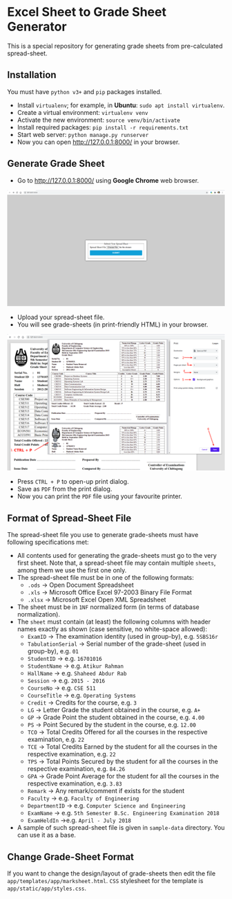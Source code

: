 
# Excel Sheet to Grade Sheet Generator

This is a special repository for generating grade sheets from pre-calculated spread-sheet.

## Installation

You must have `python v3+` and `pip` packages installed.

- Install `virtualenv`; for example, in **Ubuntu**: `sudo apt install virtualenv`.
- Create a virtual environment: `virtualenv venv`
- Activate the new environment: `source venv/bin/activate`
- Install required packages: `pip install -r requirements.txt`
- Start web server: `python manage.py runserver`
- Now you can open http://127.0.0.1:8000/ in your browser.

## Generate Grade Sheet

- Go to http://127.0.0.1:8000/ using **Google Chrome** web browser.

![](img/Screenshot_01.png)

- Upload your spread-sheet file.
- You will see grade-sheets (in print-friendly HTML) in your browser.

![](img/Screenshot_02.png)

- Press `CTRL + P` to open-up print dialog.
- Save as `PDF` from the print dialog.
- Now you can print the `PDF` file using your favourite printer.

## Format of Spread-Sheet File

The spread-sheet file you use to generate grade-sheets must have following specifications met:

- All contents used for generating the grade-sheets must go to the very first sheet. Note that, a spread-sheet file may contain multiple `sheets`, among them we use the first one only.
- The spread-sheet file must be in one of the following formats:
    - `.ods` -> Open Document Spreadsheet
    - `.xls` -> Microsoft Office Excel 97-2003 Binary File Format
    - `.xlsx` -> Microsoft Excel Open XML Spreadsheet
- The sheet must be in `1NF` normalized form (in terms of database normalization).
- The `sheet` must contain (at least) the following columns with header names exactly as shown (case sensitive, no white-space allowed):
    - `ExamID` -> The examination identity (used in group-by), e.g. `5SBS16r`
    - `TabulationSerial` -> Serial number of the grade-sheet (used in group-by), e.g. `01`
    - `StudentID` -> e.g. `16701016`
    - `StudentName` -> e.g. `Atikur Rahman`
    - `HallName` -> e.g. `Shaheed Abdur Rab`
    - `Session` -> e.g. `2015 - 2016`
    - `CourseNo` -> e.g. `CSE 511`
    - `CourseTitle` -> e.g. `Operating Systems`
    - `Credit` -> Credits for the course, e.g. `3`
    - `LG` -> Letter Grade the student obtained in the course, e.g. `A+`
    - `GP` -> Grade Point the student obtained in the course, e.g. `4.00`
    - `PS` -> Point Secured by the student in the course, e.g. `12.00`
    - `TCO` -> Total Credits Offered for all the courses in the respective examination, e.g. `22`
    - `TCE` -> Total Credits Earned by the student for all the courses in the respective examination, e.g. `22`
    - `TPS` -> Total Points Secured by the student for all the courses in the respective examination, e.g. `84.26`
    - `GPA` -> Grade Point Average for the student for all the courses in the respective examination, e.g. `3.83`
    - `Remark` -> Any remark/comment if exists for the student
    - `Faculty` -> e.g. `Faculty of Engineering`
    - `DepartmentID` -> e.g. `Computer Science and Engineering`
    - `ExamName` -> e.g. `5th Semester B.Sc. Engineering Examination 2018`
    - `ExamHeldIn` ->e.g. `April - July 2018`
- A sample of such spread-sheet file is given in `sample-data` directory. You can use it as a base.

## Change Grade-Sheet Format

If you want to change the design/layout of grade-sheets then edit the file `app/templates/app/marksheet.html`.
`CSS` stylesheet for the template is `app/static/app/styles.css`.
